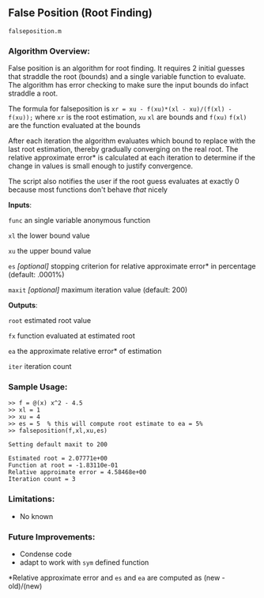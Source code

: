 ## False Position (Root Finding)
`falseposition.m`

### Algorithm Overview:
False position is an algorithm for root finding. 
It requires 2 initial guesses that straddle the root (bounds) and a single variable function to evaluate.
The algorithm has error checking to make sure the input bounds do infact straddle a root.

The formula for falseposition is `xr = xu - f(xu)*(xl - xu)/(f(xl) - f(xu));` where `xr` is the root estimation, `xu` `xl` are bounds and `f(xu)` `f(xl)` 
are the function evaluated at the bounds

After each iteration the algorithm evaluates which bound to replace with the last root estimation, thereby gradually converging on the real root.
The relative approximate error* is calculated at each iteration to determine if the change in values is small enough to justify convergence.

The script also notifies the user if the root guess evaluates at exactly 0 because most functions don't behave _that_ nicely

__Inputs__: 

`func` an single variable anonymous function

`xl` the lower bound value

`xu` the upper bound value

`es` _[optional]_ stopping criterion for relative approximate error* in percentage (default: .0001%)

`maxit` _[optional]_ maximum iteration value (default: 200)

   

__Outputs__: 

`root` estimated root value

`fx` function evaluated at estimated root

`ea` the approximate relative error* of estimation

`iter` iteration count

### Sample Usage:
```
>> f = @(x) x^2 - 4.5
>> xl = 1
>> xu = 4
>> es = 5  % this will compute root estimate to ea = 5%
>> falseposition(f,xl,xu,es)

Setting default maxit to 200

Estimated root = 2.07771e+00 
Function at root = -1.83110e-01 
Relative approimate error = 4.58468e+00 
Iteration count = 3
```


### Limitations:
- No known

### Future Improvements:
- Condense code
- adapt to work with `sym` defined function

\*Relative approximate error and `es` and `ea` are computed as (new - old)/(new)

